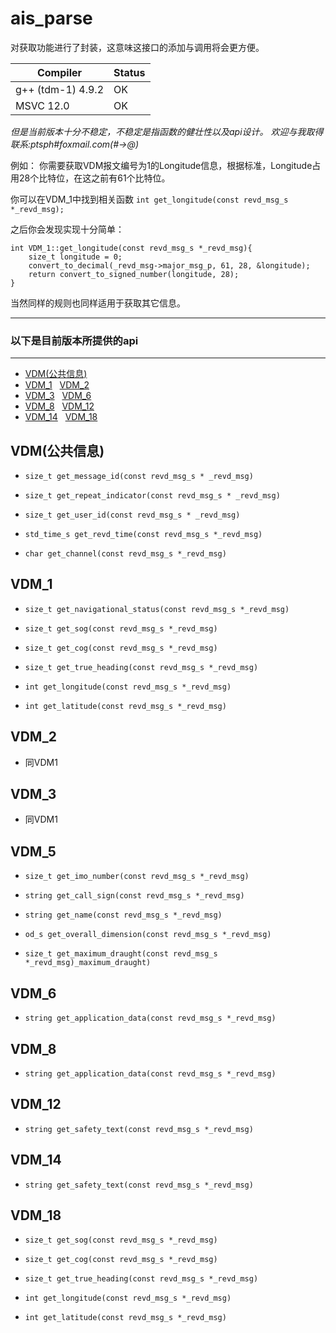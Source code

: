 # ais_parse

对获取功能进行了封装，这意味这接口的添加与调用将会更方便。

| Compiler     |  Status   |
|--------|--------|
| g++ (tdm-1) 4.9.2 | OK |
| MSVC 12.0 | OK |

*但是当前版本十分不稳定，不稳定是指函数的健壮性以及api设计。*
*欢迎与我取得联系:ptsph#foxmail.com(#->@)*

例如：
你需要获取VDM报文编号为1的Longitude信息，根据标准，Longitude占用28个比特位，在这之前有61个比特位。

你可以在VDM_1中找到相关函数 `int get_longitude(const revd_msg_s *_revd_msg);`

之后你会发现实现十分简单：

	int VDM_1::get_longitude(const revd_msg_s *_revd_msg){
		size_t longitude = 0;
		convert_to_decimal(_revd_msg->major_msg_p, 61, 28, &longitude);
		return convert_to_signed_number(longitude, 28);
	}

当然同样的规则也同样适用于获取其它信息。

----------

### 以下是目前版本所提供的api

----------

* [VDM(公共信息)](#VDM(公共信息)) &nbsp; 
* [VDM_1](#VDM_1) &nbsp; [VDM_2](#VDM_2) &nbsp; 
* [VDM_3](#VDM_3) &nbsp; [VDM_6](#VDM_6) &nbsp; 
* [VDM_8](#VDM_8) &nbsp; [VDM_12](#VDM_12) &nbsp; 
* [VDM_14](#VDM_14) &nbsp; [VDM_18](#VDM_18) &nbsp;

## VDM(公共信息)

- `size_t get_message_id(const revd_msg_s * _revd_msg)`

- `size_t get_repeat_indicator(const revd_msg_s * _revd_msg)`

- `size_t get_user_id(const revd_msg_s * _revd_msg)`

- `std_time_s get_revd_time(const revd_msg_s *_revd_msg)`

- `char get_channel(const revd_msg_s *_revd_msg)`

## VDM_1

- `size_t get_navigational_status(const revd_msg_s *_revd_msg)`

- `size_t get_sog(const revd_msg_s *_revd_msg)`

- `size_t get_cog(const revd_msg_s *_revd_msg)`

- `size_t get_true_heading(const revd_msg_s *_revd_msg)`

- `int get_longitude(const revd_msg_s *_revd_msg)`

- `int get_latitude(const revd_msg_s *_revd_msg)`


## VDM_2

- 同VDM1

## VDM_3

- 同VDM1

## VDM_5

- `size_t get_imo_number(const revd_msg_s *_revd_msg)`

- `string get_call_sign(const revd_msg_s *_revd_msg)`

- `string get_name(const revd_msg_s *_revd_msg)`

- `od_s get_overall_dimension(const revd_msg_s *_revd_msg)`

- `size_t get_maximum_draught(const revd_msg_s *_revd_msg)_maximum_draught)`


## VDM_6

- `string get_application_data(const revd_msg_s *_revd_msg)`

## VDM_8

- `string get_application_data(const revd_msg_s *_revd_msg)`

## VDM_12

- `string get_safety_text(const revd_msg_s *_revd_msg)`

## VDM_14

- `string get_safety_text(const revd_msg_s *_revd_msg)`

## VDM_18

- `size_t get_sog(const revd_msg_s *_revd_msg)`

- `size_t get_cog(const revd_msg_s *_revd_msg)`

- `size_t get_true_heading(const revd_msg_s *_revd_msg)`

- `int get_longitude(const revd_msg_s *_revd_msg)`

- `int get_latitude(const revd_msg_s *_revd_msg)`

